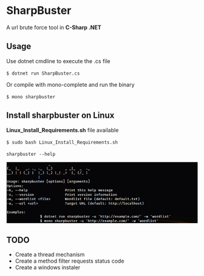 # SharpBuster

A url brute force tool in **C-Sharp .NET**

## Usage
Use dotnet cmdline to execute the .cs file

`$ dotnet run SharpBuster.cs`

Or compile with mono-complete and run the binary

`$ mono sharpbuster`

## Install sharpbuster on Linux
**Linux_Install_Requirements.sh** file available

`$ sudo bash Linux_Install_Requirements.sh`

`sharpbuster --help`

<img src="https://github.com/f7iger/sharpbuster/blob/main/cmdline.png">

## TODO
- Create a thread mechanism
- Create a method filter requests status code
- Create a windows instaler
